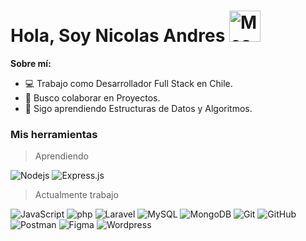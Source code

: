 <h1> Hola, Soy Nicolas Andres <img src="https://imgur.com/XhBbG2t.gif" alt="Meaow" width="50" /> </h1>

**Sobre mí:**

- 💻 Trabajo como Desarrollador Full Stack en Chile.
- 🤲 Busco colaborar en Proyectos.
- 🚀 Sigo aprendiendo Estructuras de Datos y Algoritmos.

<h3>Mis herramientas</h3>

> Aprendiendo

<p>
  <img alt="Nodejs" src="https://img.shields.io/badge/-Node.js-43853d?style=flat-square&logo=nodedotjs&logoColor=white" />
  <img alt="Express.js" src="https://img.shields.io/badge/express.js%20-%23404d59?style=flat-square&logo=nodedotjs&logoColor=white" />
</p>

> Actualmente trabajo 
<p>
  <img alt="JavaScript" src="https://img.shields.io/badge/-JavaScript-F7DF1E?style=flat-square&logo=javascript&logoColor=black" />
  <img alt="php" src="https://img.shields.io/badge/-PHP-777BB4?style=flat-square&logo=php&logoColor=white" />
  <img alt="Laravel" src="https://img.shields.io/badge/-Laravel-FF0000?style=flat-square&logo=laravel&logoColor=white" />
  <img alt="MySQL" src="https://img.shields.io/badge/-MySQL-%2300f.svg?style=flat-square&logo=mysql&logoColor=white"/>
  <img alt="MongoDB" src ="https://img.shields.io/badge/-MongoDB-%234ea94b.svg?&style=flat-square&logo=mongodb&logoColor=white"/>
<img alt="Git" src="https://img.shields.io/badge/-Git%20-%23F05033.svg?&style=flat-square&logo=Git&logoColor=white"/>
<img alt="GitHub" src="https://img.shields.io/badge/GitHub%20-%23121011.svg?&style=flat-square&logo=GitHub&logoColor=white"/>
<img alt="Postman" src="https://img.shields.io/badge/-Postman-FF6C37?style=flat-square&logo=postman&logoColor=white" />
<img alt="Figma" src="https://img.shields.io/badge/figma-%23F24E1E.svg?&style=flat-square&logo=figma&logoColor=white"/>
<img alt="Wordpress" src="https://img.shields.io/badge/-Wordpress-21759B?style=flat-square&logo=wordpress&logoColor=white" />
</p>





